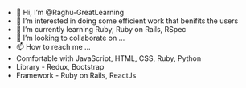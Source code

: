 - 👋 Hi, I’m @Raghu-GreatLearning
- 👀 I’m interested in doing some efficient work that benifits the users 
- 🌱 I’m currently learning Ruby, Ruby on Rails, RSpec
- 💞️ I’m looking to collaborate on ...
- 📫 How to reach me ...
- Comfortable with JavaScript, HTML, CSS, Ruby, Python
- Library - Redux, Bootstrap
- Framework - Ruby on Rails, ReactJs

<!---
Raghu-GreatLearning/Raghu-GreatLearning is a ✨ special ✨ repository because its `README.md` (this file) appears on your GitHub profile.
You can click the Preview link to take a look at your changes.
--->
